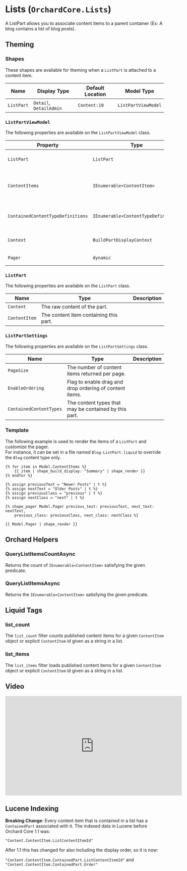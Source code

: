 # Lists (`OrchardCore.Lists`)

A ListPart allows you to associate content items to a parent container (Ex: A blog contains a list of blog posts).

## Theming

### Shapes

These shapes are available for theming when a `ListPart` is attached to a content item.

| Name | Display Type | Default Location | Model Type |
| ------| ------------ |----------------- | ---------- |
| `ListPart` | `Detail`, `DetailAdmin` | `Content:10` | `ListPartViewModel` |

### `ListPartViewModel`

The following properties are available on the `ListPartViewModel` class.

| Property | Type | Description |
| --------- | ---- |------------ |
| `ListPart` | `ListPart` | The `ListPart` instance. |
| `ContentItems` | `IEnumerable<ContentItem>` | The content items the part is made of. |
| `ContainedContentTypeDefinitions` | `IEnumerable<ContentTypeDefinition>` | The content types the list accepts. |
| `Context` | `BuildPartDisplayContext` | The current display context. |
| `Pager` | `dynamic` | The pager for the list. |

### `ListPart`

The following properties are available on the `ListPart` class.

| Name | Type | Description |
| -----| ---- |------------ |
| `Content` | The raw content of the part. |
| `ContentItem` | The content item containing this part. |

### `ListPartSettings`

The following properties are available on the `ListPartSettings` class.

| Name | Type | Description |
| -----| ---- |------------ |
| `PageSize` | The number of content items returned per page. |
| `EnableOrdering` | Flag to enable drag and drop ordering of content items. |
| `ContainedContentTypes` | The content types that may be contained by this part. |

### Template

The following example is used to render the items of a `ListPart` and customize the pager.  
For instance, it can be set in a file named `Blog-ListPart.liquid` to override the `Blog` content type only.

```liquid
{% for item in Model.ContentItems %}
    {{ item | shape_build_display: "Summary" | shape_render }}
{% endfor %}

{% assign previousText = "Newer Posts" | t %}
{% assign nextText = "Older Posts" | t %}
{% assign previousClass = "previous" | t %}
{% assign nextClass = "next" | t %}

{% shape_pager Model.Pager previous_text: previousText, next_text: nextText,
    previous_class: previousClass, next_class: nextClass %}

{{ Model.Pager | shape_render }}
```

## Orchard Helpers

### QueryListItemsCountAsync

Returns the count of `IEnumerable<ContentItem>` satisfying the given predicate.

### QueryListItemsAsync

Returns the `IEnumerable<ContentItem>` satisfying the given predicate.

## Liquid Tags

### list_count

The `list_count` filter counts published content items for a given `ContentItem` object or explicit `ContentItem` id given as a string in a list.

### list_items

The `list_items` filter loads published content items for a given `ContentItem` object or explicit `ContentItem` id given as a string in a list.

## Video

<iframe width="560" height="315" src="https://www.youtube-nocookie.com/embed/a3yyR27vdQQ" frameborder="0" allow="accelerometer; autoplay; encrypted-media; gyroscope; picture-in-picture" allowfullscreen></iframe>

## Lucene Indexing

**Breaking Change**: Every content item that is contained in a list has a `ContainedPart` associated with it.
The indexed data in Lucene before Orchard Core 1.1 was:

`"Content.ContentItem.ListContentItemId"`

After 1.1 this has changed for also including the display order, so it is now:

`"Content.ContentItem.ContainedPart.ListContentItemId"`
and  
`"Content.ContentItem.ContainedPart.Order"`
